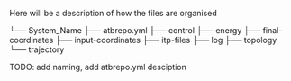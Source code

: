 Here will be a description of how the files are organised

└── System_Name
    ├── atbrepo.yml
    ├── control
    ├── energy
    ├── final-coordinates
    ├── input-coordinates
    ├── itp-files
    ├── log
    ├── topology
    └── trajectory
    
TODO: add naming, add atbrepo.yml desciption

